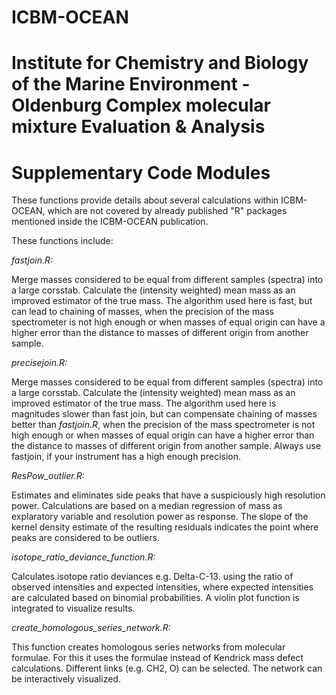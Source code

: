 # ICBM-OCEAN 
# Institute for Chemistry and Biology of the Marine Environment - **O**ldenburg **C**omplex molecular mixture **E**valuation & **A**nalysis

# Supplementary Code Modules

These functions provide details about several calculations within ICBM-OCEAN, which are not covered by already published "R" packages mentioned inside the ICBM-OCEAN publication.

These functions include:

*fastjoin.R:* 

Merge masses considered to be equal from different samples (spectra) into a large corsstab. Calculate the (intensity weighted) mean mass as an improved estimator of the true mass. The algorithm used here is fast, but can lead to chaining of masses, when the precision of the mass spectrometer is not high enough or when masses of equal origin can have a higher error than the distance to masses of different origin from another sample. 

*precisejoin.R:* 

Merge masses considered to be equal from different samples (spectra) into a large corsstab. Calculate the (intensity weighted) mean mass as an improved estimator of the true mass. The algorithm used here is magnitudes slower than fast join, but can compensate chaining of masses better than *fastjoin.R*, when the precision of the mass spectrometer is not high enough or when masses of equal origin can have a higher error than the distance to masses of different origin from another sample. 
Always use fastjoin, if your instrument has a high enough precision.

*ResPow_outlier.R:*

Estimates and eliminates side peaks that have a suspiciously high resolution power. Calculations are based on a median regression of mass as explaratory variable and resolution power as response. The slope of the kernel density estimate of the resulting residuals indicates the point where peaks are considered to be outliers. 

*isotope_ratio_deviance_function.R:*

Calculates isotope ratio deviances e.g. Delta-C-13. using the ratio of observed intensities and expected intensities, where expected intensities are calculated based on binomial probabilities. A violin plot function is integrated to visualize results. 

*create_homologous_series_network.R:*

This function creates homologous series networks from molecular formulae. For this it uses the formulae instead of Kendrick mass defect calculations. Different links (e.g. CH2, O) can be selected. The network can be interactively visualized. 



